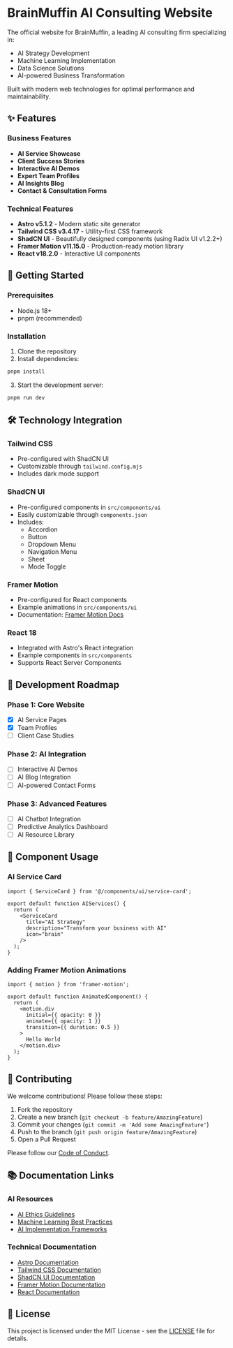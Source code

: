 # BrainMuffin AI Consulting Website

The official website for BrainMuffin, a leading AI consulting firm specializing in:
- AI Strategy Development
- Machine Learning Implementation
- Data Science Solutions
- AI-powered Business Transformation

Built with modern web technologies for optimal performance and maintainability.

## ✨ Features

### Business Features
- **AI Service Showcase**
- **Client Success Stories**
- **Interactive AI Demos**
- **Expert Team Profiles**
- **AI Insights Blog**
- **Contact & Consultation Forms**

### Technical Features
- **Astro v5.1.2** - Modern static site generator
- **Tailwind CSS v3.4.17** - Utility-first CSS framework
- **ShadCN UI** - Beautifully designed components (using Radix UI v1.2.2+)
- **Framer Motion v11.15.0** - Production-ready motion library
- **React v18.2.0** - Interactive UI components

## 🚀 Getting Started

### Prerequisites
- Node.js 18+
- pnpm (recommended)

### Installation
1. Clone the repository
2. Install dependencies:
```bash
pnpm install
```

3. Start the development server:
```bash
pnpm run dev
```

## 🛠️ Technology Integration

### Tailwind CSS
- Pre-configured with ShadCN UI
- Customizable through `tailwind.config.mjs`
- Includes dark mode support

### ShadCN UI
- Pre-configured components in `src/components/ui`
- Easily customizable through `components.json`
- Includes:
  - Accordion
  - Button
  - Dropdown Menu
  - Navigation Menu
  - Sheet
  - Mode Toggle

### Framer Motion
- Pre-configured for React components
- Example animations in `src/components/ui`
- Documentation: [Framer Motion Docs](https://www.framer.com/motion/)

### React 18
- Integrated with Astro's React integration
- Example components in `src/components`
- Supports React Server Components

## 📅 Development Roadmap

### Phase 1: Core Website
- [x] AI Service Pages
- [x] Team Profiles
- [ ] Client Case Studies

### Phase 2: AI Integration
- [ ] Interactive AI Demos
- [ ] AI Blog Integration
- [ ] AI-powered Contact Forms

### Phase 3: Advanced Features
- [ ] AI Chatbot Integration
- [ ] Predictive Analytics Dashboard
- [ ] AI Resource Library

## 🎨 Component Usage

### AI Service Card
```tsx
import { ServiceCard } from '@/components/ui/service-card';

export default function AIServices() {
  return (
    <ServiceCard 
      title="AI Strategy"
      description="Transform your business with AI"
      icon="brain"
    />
  );
}
```

### Adding Framer Motion Animations
```tsx
import { motion } from 'framer-motion';

export default function AnimatedComponent() {
  return (
    <motion.div
      initial={{ opacity: 0 }}
      animate={{ opacity: 1 }}
      transition={{ duration: 0.5 }}
    >
      Hello World
    </motion.div>
  );
}
```

## 🤝 Contributing

We welcome contributions! Please follow these steps:

1. Fork the repository
2. Create a new branch (`git checkout -b feature/AmazingFeature`)
3. Commit your changes (`git commit -m 'Add some AmazingFeature'`)
4. Push to the branch (`git push origin feature/AmazingFeature`)
5. Open a Pull Request

Please follow our [Code of Conduct](CODE_OF_CONDUCT.md).

## 📚 Documentation Links

### AI Resources
- [AI Ethics Guidelines](https://ai-ethics.org)
- [Machine Learning Best Practices](https://ml-best-practices.com)
- [AI Implementation Frameworks](https://ai-frameworks.io)

### Technical Documentation
- [Astro Documentation](https://docs.astro.build)
- [Tailwind CSS Documentation](https://tailwindcss.com/docs)
- [ShadCN UI Documentation](https://ui.shadcn.com/docs)
- [Framer Motion Documentation](https://www.framer.com/motion/)
- [React Documentation](https://react.dev)

## 📄 License

This project is licensed under the MIT License - see the [LICENSE](LICENSE) file for details.
